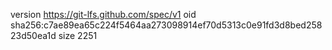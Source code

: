 version https://git-lfs.github.com/spec/v1
oid sha256:c7ae89ea65c224f5464aa273098914ef70d5313c0e91fd3d8bed25823d50ea1d
size 2251
